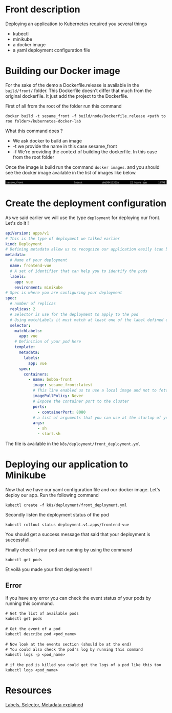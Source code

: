 # Front description

Deploying an application to Kubernetes required you several things

- kubectl
- minikube
- a docker image
- a yaml deployment configuration file

# Building our Docker image

For the sake of the demo a Dockerfile.release is available in the ```build/front/``` folder. This Dockerfile doesn't differ that much from the original dockerfile. It just add the project to the Dockerfile.

First of all from the root of the folder run this command

```shell
docker build -t sesame_front -f build/node/Dockerfile.release <path to roo folder>/kubernetes-docker-lab
```

What this command does ?

- We ask docker to build an image
- -t we provide the name in this case sesame_front
- -f We're providing the context of building the dockerfile. In this case from the root folder

Once the image is build run the command ```docker images```. and you should see the docker image available in the list of images like below.

<p align="center">
  <img src="../../img/sesame_front_img.png" />
</p>

# Create the deployment configuration

As we said earlier we will use the type ```deployment``` for deploying our front. Let's do it !

```yaml
apiVersion: apps/v1
# This is the type of deployment we talked earlier
kind: Deployment
# Defining metadata allow us to recognize our application easily (can be use by external tools such as Stackdriver, kubectl)
metadata:
  # Name of your deployment
  name: frontend-vue
  # A set of identifier that can help you to identify the pods
  labels:
    app: vue
    environment: minikube
# Spec is where you are configuring your deployment
spec:
  # number of replicas
  replicas: 2
  # Selector is use for the deployment to apply to the pod
  # Using matchLabels it must match at least one of the label defined earlier
  selector:
    matchLabels:
      app: vue
    # Definition of your pod here
    template:
      metadata:
        labels:
          app: vue
      spec:
        containers:
          - name: bobba-front
            image: sesame_front:latest
            # This line enabled us to use a local image and not to fetch one coming from a server
            imagePullPolicy: Never
            # Expose the container port to the cluster
            ports:
              - containerPort: 8080
            # a list of arguments that you can use at the startup of your pods
            args:
              - sh
              - start.sh
```

The file is available in the ```k8s/deployment/front_deployment.yml```

# Deploying our application to Minikube

Now that we have our yaml configuration file and our docker image. Let's deploy our app. Run the following command

```shell
kubectl create -f k8s/deployment/front_deployment.yml
```

Secondly listen the deployment status of the pod

```shell
kubectl rollout status deployment.v1.apps/frontend-vue
```

You should get a success message that said that your deployment is successfull. 

Finally check if your pod are running by using the command

```shell
kubectl get pods
```

Et voilà you made your first deployment !

## Error

If you have any error you can check the event status of your pods by running this command.

```shell
# Get the list of available pods
kubectl get pods

# Get the event of a pod
kubectl describe pod <pod_name>

# Now look at the events section (should be at the end)
# You could also check the pod's log by running this command
kubectl logs -p <pod_name>

# if the pod is killed you could get the logs of a pod like this too
kubectl logs <pod_name>
```

# Resources

[Labels, Selector, Metadata explained](https://medium.com/@zwhitchcox/matchlabels-labels-and-selectors-explained-in-detail-for-beginners-d421bdd05362)